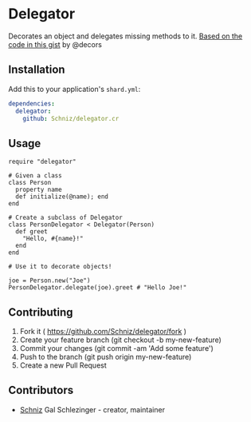 # Delegator

Decorates an object and delegates missing methods to it.
[Based on the code in this gist](https://gist.github.com/decors/a1ba2b5e4a700235b0d993378836d7b4) by @decors

## Installation

Add this to your application's `shard.yml`:

```yaml
dependencies:
  delegator:
    github: Schniz/delegator.cr
```

## Usage

```crystal
require "delegator"

# Given a class
class Person
  property name
  def initialize(@name); end
end

# Create a subclass of Delegator
class PersonDelegator < Delegator(Person)
  def greet
    "Hello, #{name}!"
  end
end

# Use it to decorate objects!

joe = Person.new("Joe")
PersonDelegator.delegate(joe).greet # "Hello Joe!"
```

## Contributing

1. Fork it ( https://github.com/Schniz/delegator/fork )
2. Create your feature branch (git checkout -b my-new-feature)
3. Commit your changes (git commit -am 'Add some feature')
4. Push to the branch (git push origin my-new-feature)
5. Create a new Pull Request

## Contributors

- [Schniz](https://github.com/Schniz) Gal Schlezinger - creator, maintainer
